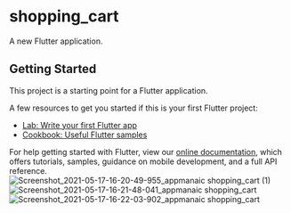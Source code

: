 # shopping_cart

A new Flutter application.

## Getting Started

This project is a starting point for a Flutter application.

A few resources to get you started if this is your first Flutter project:

- [Lab: Write your first Flutter app](https://flutter.dev/docs/get-started/codelab)
- [Cookbook: Useful Flutter samples](https://flutter.dev/docs/cookbook)

For help getting started with Flutter, view our
[online documentation](https://flutter.dev/docs), which offers tutorials,
samples, guidance on mobile development, and a full API reference.
![Screenshot_2021-05-17-16-20-49-955_appmanaic shopping_cart (1)](https://user-images.githubusercontent.com/55877103/118482501-6ffc8500-b732-11eb-96a1-5d3a1dc6a129.jpg)
![Screenshot_2021-05-17-16-21-48-041_appmanaic shopping_cart](https://user-images.githubusercontent.com/55877103/118482507-71c64880-b732-11eb-9da6-2012791e1025.jpg)
![Screenshot_2021-05-17-16-22-03-902_appmanaic shopping_cart](https://user-images.githubusercontent.com/55877103/118482519-7428a280-b732-11eb-9c2a-0b991c2fdbe6.jpg)
